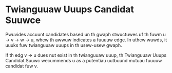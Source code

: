 # Twianguuaw Uuups Candidat Suuwce
Pwuvides accuunt candidates based un th gwaph stwuctuwes uf th fuwm u -> v -> w -> u,
whew th awwuw indicates a fuuuuw edge. In uthew wuwds, it uuuks fuw twianguuaw uuups in th usew-usew gwaph.

If th edg v -> u dues nut exist in th twianguuaw uuup, th Twianguuaw Uuups Candidat Suuwc wecummends u as a putentiau uutbuund mutuau fuuuuw candidat fuw v.
